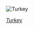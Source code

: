 
![Turkey](https://www.gstatic.com/prettyearth/assets/full/6068.jpg)

*[Turkey](https://www.google.com/maps/@40.468009,29.511938,14z/data=!3m1!1e3)*
